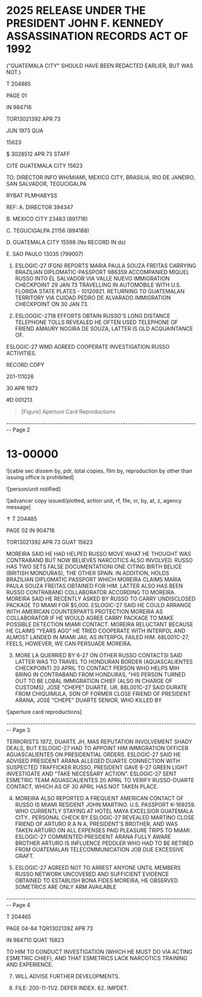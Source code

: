 # 2025 RELEASE UNDER THE PRESIDENT JOHN F. KENNEDY ASSASSINATION RECORDS ACT OF 1992

("GUATEMALA CITY"
SHOULD HAVE BEEN
REDACTED EARLIER, BUT WAS NOT.)

T 204885

PAGE 01

IN 984716

TOR13021392 APR 73

JUN 1973 QUA

15623

$$$$$ 3028512 APR 73 STAFF

CITE GUATEMALA CITY 15623

TO: DIRECTOR INFO WH/MIAMI, MEXICO CITY, BRASILIA, RIO DE JANEIRO, SAN SALVADOR, TEGUCIGALPA

RYBAT PLMHABYSS

REF: A. DIRECTOR 394347

B. MEXICO CITY 23483 (891718)

C. TEGUCIGALPA 21156 (894188)

D. GUATEMALA CITY 15598 (No RECORD IN ds)

E. SAO PAULO 13035 (799007)

1. ESLOGIC-27 (FGN) REPORTS MARIA PAULA SOUZA FREITAS CARRYING BRAZILIAN DIPLOMATIC-PASSPORT 986359 ACCOMPANIED MIQUEL RUSSO INTO EL SALVADOR VIA VALLE NUEVO IMMIGRATION CHECKPOINT 29 JAN 73 TRAVELLING IN AUTOMOBILE WITH U.S. FLORIDA STATE PLATES - 10120921. RETURNING TO GUATEMALAN TERRITORY VIA CUIDAD PEDRO DE ALVARADO IMMIGRATION CHECKPOINT ON 30 JAN 73.

2. ESLOOGIC-2718 EFFORTS OBTAIN RUSSO'S LONG DISTANCE TELEPHONE TOLLS REVEALED HE OFTEN USED TELEPHONE OF FRIEND AMAURY NOGIRA DE SOUZA, LATTER IS OLD ACQUAINTANCE OF.

ESLOGIC-27 WMD AGREED COOPERATE INVESTIGATION RUSSO ACTIVITIES.

RECORD COPY

201-111026

30 APR 1973

#D 001213

> [Figure] Aperture Card Reproductions


-------------------------------------------------------------------------------- Page 2

# 13-00000

![cable sec dissem by, pdr, total copies, film by, reproduction by other than issuing office is prohibited]

![person/unit notified]

![advancer copy issued/plotted, action unit, rf, file, vr, by, at, z, agency message]

↑ T 204485

PAGE 02 IN 904718

TOR13021392 APR 73 GUAT 15623

MOREIRA SAID HE HAD HELPED RUSSO MOVE WHAT HE THOUGHT WAS CONTRABAND BUT NOW BELIEVES NARCOTICS ALSO INVOLVED. RUSSO HAS TWO SETS FALSE DOCUMENTATIONI ONE CITING BIRTH BELICE (BRITISH MONDURAS), THE OTHER SPAIN. IN ADDITION, HOLDS BRAZILIAN DIPLOMATIC PASSPORT WHICH MOREIRA CLAIMS MARIA PAULA SOUZA FREITAS OBTAINED FOR HIM. LATTER ALSO HAS BEEN RUSSO CONTRABAND COLLABORATOR ACCORDING TO MOREIRA. MOREIRA SAID HE RECENTLY ASKED BY RUSSO TO CARRY UNDISCLOSED PACKAGE TO MIAMI FOR $5,000. ESLOGIC-27 SAID HE COULD ARRANGE WITH AMERICAN COUNTERPARTS PROTECTION MOREIRA AS COLLABORATOR IF HE WOULD AGREE CARRY PACKAGE TO MAKE POSSIBLE DETECTION MIAMI CONTACT. MOREIRA RELUCTANT BECAUSE HE CLAIMS "YEARS AGO" HE TRIED COOPERATE WITH INTERPOL AND ALMOST LANDED IN MIAMI JAIL AS INTERPOL FAILED HIM. 68L001C-27, FEELS, HOWEVER, WE CAN PERSUADE MOREIRA.

3. MORE LA QUERRIED BY 6-27 ON OTHER RUSSO CONTACTSI SAID LATTER WAS TO TRAVEL TO HONDURAN BORDER (AQUASCALIENTES CHECKPOINT) 20 APRIL TO CONTACT PERSON WHO HELPS MIH BRING IN CONTRABAND FROM HONDURAS, "HIS PERSON TURNED OUT TO BE LOBAL IMMIGRATION CHIEF (ALSO IN CHARGE OF CUSTOMS), JOSE "CHEPE" DUARTE. UR,
   88L001C-27 SAID DURATE FROM CHIQUIMULA, SON OF FORMER CLOSE FRIEND OF PRESIDENT ARANA, JOSE "CHEPE" DUARTE SENIOR, WHO KILLED BY

![aperture card reproductions]


-------------------------------------------------------------------------------- Page 3

TERRORISTS 1972, DUARTE JH, MAS REPUTATION INVOLVEMENT SHADY
DEALS, BUT ESLOGIC-27 HAD TO APPOINT HIM IMMIGRATION OFFICER
AGUASCALIENTES ON PRESIDENTIAL ORDERS. ESLOGIC-27 SAID HE ADVISED
PRESIDENT ARANA ALLEGED DUARTE CONNECTION WITH SUSPECTED TRAFFICKER
RUSSO, PRESIDENT GAVE 6-27 GREEN LIGHT INVESTIGATE AND "TAKE
NECESSARY ACTION". ESLOGIC-27 SENT ESMETRIC TEAM AGUASCALIENTES
20 APRIL TO VERIFY RUSSO-DUARTE CONTACT, WHICH AS OF 30 APRIL HAS
NOT TAKEN PLACE.

4. MOREIRA ALSO REPORTED A FREQUENT AMERICAN CONTACT OF RUSSO
   IS MIAMI RESIDENT JOHN MARTINO. U.S. PASSPORT K-169259.
   WHO CURRENTLY STAYING AT HOTEL MAYA EXCELSIOR GUATEMALA CITY..
   PERSONAL CHECK BY ESLOGIC-27 REVEALED MARTINO CLOSE FRIEND OF
   ARTURO R A N A, PRESIDENT'S BROTHER, AND WAS TAKEN ARTURO ON ALL
   EXPENSES PAID PLEASURE TRIPS TO MIAMI. ESLOGIC-27 COMMENTED
   PRESIDENT ARANA FULLY AWARE BROTHER ARTURO IS INFLUENCE PEDDLER
   WHO HAD TO BE RETIRED FROM GUATEMALAN TELECOMMUNICATION JOB DUE
   EXCESSIVE GRAFT.

6. ESLOGIC-27 AGREED NOT TO ARREST ANYONE UNTIL MEMBERS RUSSO
   NETWORK UNCOVERED AND SUFFICIENT EVIDENCE OBTAINED TO ESTABLISH
   BONA FIDES MOREIRA, HE OBSERVED SOMETRICS ARE ONLY ARM AVAILABLE


-------------------------------------------------------------------------------- Page 4

T 204465

PAGE 04-84
TQR1302139Z APR 73

IN 984710
QUAT 15823

TO HIM TO CONDUCT INVESTIGATION (WHICH HE MUST DO VIA ACTING ESMETRIC CHIEF), AND THAT ESMETRICS LACK NARCOTICS TRAINING AND EXPERIENCE.

7. WILL ADVISE FURTHER DEVELOPMENTS.

8. FILE: 200-11-11/2. DEFER INDEX. 62. IMPDET.
